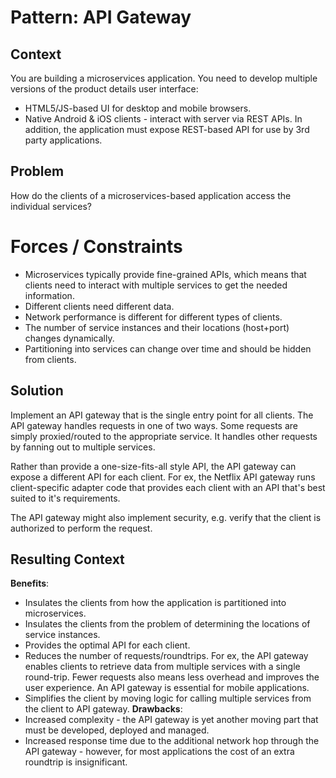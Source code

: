 # Pattern: API Gateway
## Context
You are building a microservices application. You need to develop multiple versions of the product details user interface:
- HTML5/JS-based UI for desktop and mobile browsers.
- Native Android & iOS clients - interact with server via REST APIs.
In addition, the application must expose REST-based API for use by 3rd party applications.
## Problem
How do the clients of a microservices-based application access the individual services?
# Forces / Constraints
- Microservices typically provide fine-grained APIs, which means that clients need to interact with multiple services to get the needed information.
- Different clients need different data.
- Network performance is different for different types of clients.
- The number of service instances and their locations (host+port) changes dynamically.
- Partitioning into services can change over time and should be hidden from clients.
## Solution
Implement an API gateway that is the single entry point for all clients. The API gateway handles requests in one of two ways. Some requests are simply proxied/routed to the appropriate service. It handles other requests by fanning out to multiple services.

Rather than provide a one-size-fits-all style API, the API gateway can expose a different API for each client. For ex, the Netflix API gateway runs client-specific adapter code that provides each client with an API that's best suited to it's requirements.

The API gateway might also implement security, e.g. verify that the client is authorized to perform the request.
## Resulting Context
**Benefits**:
- Insulates the clients from how the application is partitioned into microservices.
- Insulates the clients from the problem of determining the locations of service instances.
- Provides the optimal API for each client.
- Reduces the number of requests/roundtrips. For ex, the API gateway enables clients to retrieve data from multiple services with a single round-trip. Fewer requests also means less overhead and improves the user experience. An API gateway is essential for mobile applications.
- Simplifies the client by moving logic for calling multiple services from the client to API gateway.
**Drawbacks**:
- Increased complexity - the API gateway is yet another moving part that must be developed, deployed and managed.
- Increased response time due to the additional network hop through the API gateway - however, for most applications the cost of an extra roundtrip is insignificant.
